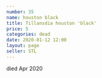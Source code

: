 ```yaml
---
number: 35
name: houston black
title: Tillansdia houston 'black'
price: 5
categories: dead
date: 2020-01-12 12:00
layout: page
seller: STL
---
```

died Apr 2020
